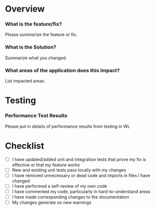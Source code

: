 # Overview

### What is the feature/fix?

Please summarize the feature or fix.

### What is the Solution?

Summarize what you changed.

### What areas of the application does this impact?

List impacted areas.

# Testing

### Performance Test Results

Please put in details of performance results from testing in WL

# Checklist

- [ ] I have updated/added unit and integration tests that prove my fix is effective or that my feature works
- [ ] New and existing unit tests pass locally with my changes
- [ ] I have removed unnecessary or dead code and imports in files I have changed
- [ ] I have performed a self-review of my own code
- [ ] I have commented my code, particularly in hard-to-understand areas
- [ ] I have made corresponding changes to the documentation
- [ ] My changes generate no new warnings
